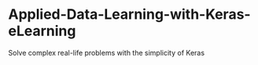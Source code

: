 # Applied-Data-Learning-with-Keras-eLearning
Solve complex real-life problems with the simplicity of Keras
